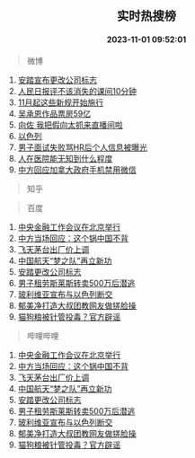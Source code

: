 <div align="center"><h2>实时热搜榜</h2><h4>2023-11-01 09:52:01</h4></div>

> 微博  

1. [安踏宣布更改公司标志](https://s.weibo.com/weibo?q=%23%E5%AE%89%E8%B8%8F%E5%AE%A3%E5%B8%83%E6%9B%B4%E6%94%B9%E5%85%AC%E5%8F%B8%E6%A0%87%E5%BF%97%23&t=31&band_rank=1&Refer=top)<br />
2. [人民日报评不该消失的课间10分钟](https://s.weibo.com/weibo?q=%23%E4%BA%BA%E6%B0%91%E6%97%A5%E6%8A%A5%E8%AF%84%E4%B8%8D%E8%AF%A5%E6%B6%88%E5%A4%B1%E7%9A%84%E8%AF%BE%E9%97%B410%E5%88%86%E9%92%9F%23&t=31&band_rank=2&Refer=top)<br />
3. [11月起这些新规开始施行](https://s.weibo.com/weibo?q=%2311%E6%9C%88%E8%B5%B7%E8%BF%99%E4%BA%9B%E6%96%B0%E8%A7%84%E5%BC%80%E5%A7%8B%E6%96%BD%E8%A1%8C%23&t=31&band_rank=3&Refer=top)<br />
4. [吴承恩作品票房59亿](https://s.weibo.com/weibo?q=%23%E5%90%B4%E6%89%BF%E6%81%A9%E4%BD%9C%E5%93%81%E7%A5%A8%E6%88%BF59%E4%BA%BF%23&t=31&band_rank=4&Refer=top)<br />
5. [向佐 我把假向太抓来直播间啦](https://s.weibo.com/weibo?q=%E5%90%91%E4%BD%90%20%E6%88%91%E6%8A%8A%E5%81%87%E5%90%91%E5%A4%AA%E6%8A%93%E6%9D%A5%E7%9B%B4%E6%92%AD%E9%97%B4%E5%95%A6&t=31&band_rank=5&Refer=top)<br />
6. [以色列](https://s.weibo.com/weibo?q=%23%E4%BB%A5%E8%89%B2%E5%88%97%23&t=31&band_rank=6&Refer=top)<br />
7. [男子面试失败骂HR后个人信息被曝光](https://s.weibo.com/weibo?q=%23%E7%94%B7%E5%AD%90%E9%9D%A2%E8%AF%95%E5%A4%B1%E8%B4%A5%E9%AA%82HR%E5%90%8E%E4%B8%AA%E4%BA%BA%E4%BF%A1%E6%81%AF%E8%A2%AB%E6%9B%9D%E5%85%89%23&t=31&band_rank=7&Refer=top)<br />
8. [人在医院能无知到什么程度](https://s.weibo.com/weibo?q=%E4%BA%BA%E5%9C%A8%E5%8C%BB%E9%99%A2%E8%83%BD%E6%97%A0%E7%9F%A5%E5%88%B0%E4%BB%80%E4%B9%88%E7%A8%8B%E5%BA%A6&t=31&band_rank=8&Refer=top)<br />
9. [中方回应加拿大政府手机禁用微信](https://s.weibo.com/weibo?q=%23%E4%B8%AD%E6%96%B9%E5%9B%9E%E5%BA%94%E5%8A%A0%E6%8B%BF%E5%A4%A7%E6%94%BF%E5%BA%9C%E6%89%8B%E6%9C%BA%E7%A6%81%E7%94%A8%E5%BE%AE%E4%BF%A1%23&t=31&band_rank=9&Refer=top)<br />

> 知乎  


> 百度  

1. [中央金融工作会议在北京举行](https://www.baidu.com/s?wd=%E4%B8%AD%E5%A4%AE%E9%87%91%E8%9E%8D%E5%B7%A5%E4%BD%9C%E4%BC%9A%E8%AE%AE%E5%9C%A8%E5%8C%97%E4%BA%AC%E4%B8%BE%E8%A1%8C&sa=fyb_news&rsv_dl=fyb_news)<br />
2. [中方当场回应：这个锅中国不背](https://www.baidu.com/s?wd=%E4%B8%AD%E6%96%B9%E5%BD%93%E5%9C%BA%E5%9B%9E%E5%BA%94%EF%BC%9A%E8%BF%99%E4%B8%AA%E9%94%85%E4%B8%AD%E5%9B%BD%E4%B8%8D%E8%83%8C&sa=fyb_news&rsv_dl=fyb_news)<br />
3. [飞天茅台出厂价上调](https://www.baidu.com/s?wd=%E9%A3%9E%E5%A4%A9%E8%8C%85%E5%8F%B0%E5%87%BA%E5%8E%82%E4%BB%B7%E4%B8%8A%E8%B0%83&sa=fyb_news&rsv_dl=fyb_news)<br />
4. [中国航天“梦之队”再立新功](https://www.baidu.com/s?wd=%E4%B8%AD%E5%9B%BD%E8%88%AA%E5%A4%A9%E2%80%9C%E6%A2%A6%E4%B9%8B%E9%98%9F%E2%80%9D%E5%86%8D%E7%AB%8B%E6%96%B0%E5%8A%9F&sa=fyb_news&rsv_dl=fyb_news)<br />
5. [安踏更改公司标志](https://www.baidu.com/s?wd=%E5%AE%89%E8%B8%8F%E6%9B%B4%E6%94%B9%E5%85%AC%E5%8F%B8%E6%A0%87%E5%BF%97&sa=fyb_news&rsv_dl=fyb_news)<br />
6. [男子租劳斯莱斯转卖500万后潜逃](https://www.baidu.com/s?wd=%E7%94%B7%E5%AD%90%E7%A7%9F%E5%8A%B3%E6%96%AF%E8%8E%B1%E6%96%AF%E8%BD%AC%E5%8D%96500%E4%B8%87%E5%90%8E%E6%BD%9C%E9%80%83&sa=fyb_news&rsv_dl=fyb_news)<br />
7. [玻利维亚宣布与以色列断交](https://www.baidu.com/s?wd=%E7%8E%BB%E5%88%A9%E7%BB%B4%E4%BA%9A%E5%AE%A3%E5%B8%83%E4%B8%8E%E4%BB%A5%E8%89%B2%E5%88%97%E6%96%AD%E4%BA%A4&sa=fyb_news&rsv_dl=fyb_news)<br />
8. [郁美净打造大叔团教网友做搓脸操](https://www.baidu.com/s?wd=%E9%83%81%E7%BE%8E%E5%87%80%E6%89%93%E9%80%A0%E5%A4%A7%E5%8F%94%E5%9B%A2%E6%95%99%E7%BD%91%E5%8F%8B%E5%81%9A%E6%90%93%E8%84%B8%E6%93%8D&sa=fyb_news&rsv_dl=fyb_news)<br />
9. [猫狗粮被针管投毒？官方辟谣](https://www.baidu.com/s?wd=%E7%8C%AB%E7%8B%97%E7%B2%AE%E8%A2%AB%E9%92%88%E7%AE%A1%E6%8A%95%E6%AF%92%EF%BC%9F%E5%AE%98%E6%96%B9%E8%BE%9F%E8%B0%A3&sa=fyb_news&rsv_dl=fyb_news)<br />

> 哔哩哔哩  

1. [中央金融工作会议在北京举行](https://www.baidu.com/s?wd=%E4%B8%AD%E5%A4%AE%E9%87%91%E8%9E%8D%E5%B7%A5%E4%BD%9C%E4%BC%9A%E8%AE%AE%E5%9C%A8%E5%8C%97%E4%BA%AC%E4%B8%BE%E8%A1%8C&sa=fyb_news&rsv_dl=fyb_news)<br />
2. [中方当场回应：这个锅中国不背](https://www.baidu.com/s?wd=%E4%B8%AD%E6%96%B9%E5%BD%93%E5%9C%BA%E5%9B%9E%E5%BA%94%EF%BC%9A%E8%BF%99%E4%B8%AA%E9%94%85%E4%B8%AD%E5%9B%BD%E4%B8%8D%E8%83%8C&sa=fyb_news&rsv_dl=fyb_news)<br />
3. [飞天茅台出厂价上调](https://www.baidu.com/s?wd=%E9%A3%9E%E5%A4%A9%E8%8C%85%E5%8F%B0%E5%87%BA%E5%8E%82%E4%BB%B7%E4%B8%8A%E8%B0%83&sa=fyb_news&rsv_dl=fyb_news)<br />
4. [中国航天“梦之队”再立新功](https://www.baidu.com/s?wd=%E4%B8%AD%E5%9B%BD%E8%88%AA%E5%A4%A9%E2%80%9C%E6%A2%A6%E4%B9%8B%E9%98%9F%E2%80%9D%E5%86%8D%E7%AB%8B%E6%96%B0%E5%8A%9F&sa=fyb_news&rsv_dl=fyb_news)<br />
5. [安踏更改公司标志](https://www.baidu.com/s?wd=%E5%AE%89%E8%B8%8F%E6%9B%B4%E6%94%B9%E5%85%AC%E5%8F%B8%E6%A0%87%E5%BF%97&sa=fyb_news&rsv_dl=fyb_news)<br />
6. [男子租劳斯莱斯转卖500万后潜逃](https://www.baidu.com/s?wd=%E7%94%B7%E5%AD%90%E7%A7%9F%E5%8A%B3%E6%96%AF%E8%8E%B1%E6%96%AF%E8%BD%AC%E5%8D%96500%E4%B8%87%E5%90%8E%E6%BD%9C%E9%80%83&sa=fyb_news&rsv_dl=fyb_news)<br />
7. [玻利维亚宣布与以色列断交](https://www.baidu.com/s?wd=%E7%8E%BB%E5%88%A9%E7%BB%B4%E4%BA%9A%E5%AE%A3%E5%B8%83%E4%B8%8E%E4%BB%A5%E8%89%B2%E5%88%97%E6%96%AD%E4%BA%A4&sa=fyb_news&rsv_dl=fyb_news)<br />
8. [郁美净打造大叔团教网友做搓脸操](https://www.baidu.com/s?wd=%E9%83%81%E7%BE%8E%E5%87%80%E6%89%93%E9%80%A0%E5%A4%A7%E5%8F%94%E5%9B%A2%E6%95%99%E7%BD%91%E5%8F%8B%E5%81%9A%E6%90%93%E8%84%B8%E6%93%8D&sa=fyb_news&rsv_dl=fyb_news)<br />
9. [猫狗粮被针管投毒？官方辟谣](https://www.baidu.com/s?wd=%E7%8C%AB%E7%8B%97%E7%B2%AE%E8%A2%AB%E9%92%88%E7%AE%A1%E6%8A%95%E6%AF%92%EF%BC%9F%E5%AE%98%E6%96%B9%E8%BE%9F%E8%B0%A3&sa=fyb_news&rsv_dl=fyb_news)<br />
